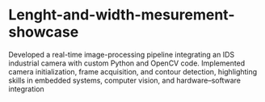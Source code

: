 # Lenght-and-width-mesurement-showcase
Developed a real-time image-processing pipeline integrating an IDS industrial camera with custom Python and OpenCV code. Implemented camera initialization, frame acquisition, and contour detection, highlighting skills in embedded systems, computer vision, and hardware–software integration
